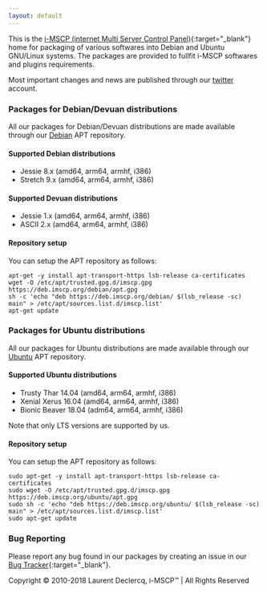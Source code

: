 ```yaml
---
layout: default
---
```

This is the [i-MSCP (internet Multi Server Control Panel)](https://i-mscp.net){:target="_blank"} home
for packaging of various softwares into Debian and Ubuntu GNU/Linux systems. The
packages are provided to fullfit i-MSCP softwares and plugins requirements.

Most important changes and news are published through our
[twitter](https://twitter.com/debimscporg) account.

### Packages for Debian/Devuan distributions

All our packages for Debian/Devuan distributions are made available through our
[Debian](https://deb.imscp.org/debian) APT repository.

#### Supported Debian distributions
- Jessie 8.x (amd64, arm64, armhf, i386)
- Stretch 9.x (amd64, arm64, armhf, i386)

#### Supported Devuan distributions

- Jessie 1.x (amd64, arm64, armhf, i386)
- ASCII 2.x (amd64, arm64, armhf, i386)

#### Repository setup

You can setup the APT repository as follows:
```shell
apt-get -y install apt-transport-https lsb-release ca-certificates
wget -O /etc/apt/trusted.gpg.d/imscp.gpg https://deb.imscp.org/debian/apt.gpg
sh -c 'echo "deb https://deb.imscp.org/debian/ $(lsb_release -sc) main" > /etc/apt/sources.list.d/imscp.list'
apt-get update
```

### Packages for Ubuntu distributions

All our packages for Ubuntu distributions are made available through our
[Ubuntu](https://deb.imscp.org/ubuntu) APT repository.

#### Supported Ubuntu distributions

- Trusty Thar 14.04 (amd64, arm64, armhf, i386)
- Xenial Xerus 16.04 (amd64, arm64, armhf, i386)
- Bionic Beaver 18.04 (adm64, arm64, armhf, i386)

Note that only LTS versions are supported by us.

#### Repository setup

You can setup the APT repository as follows:
```shell
sudo apt-get -y install apt-transport-https lsb-release ca-certificates
sudo wget -O /etc/apt/trusted.gpg.d/imscp.gpg https://deb.imscp.org/ubuntu/apt.gpg
sudo sh -c 'echo "deb https://deb.imscp.org/ubuntu/ $(lsb_release -sc) main" > /etc/apt/sources.list.d/imscp.list'
sudo apt-get update
```
### Bug Reporting

Please report any bug found in our packages by creating an issue in our [Bug Tracker](https://youtrack.i-mscp.net/){:target="_blank"}.

<div class="copyright">Copyright © 2010-2018 Laurent Declercq, i-MSCP™ | All Rights Reserved</div>
